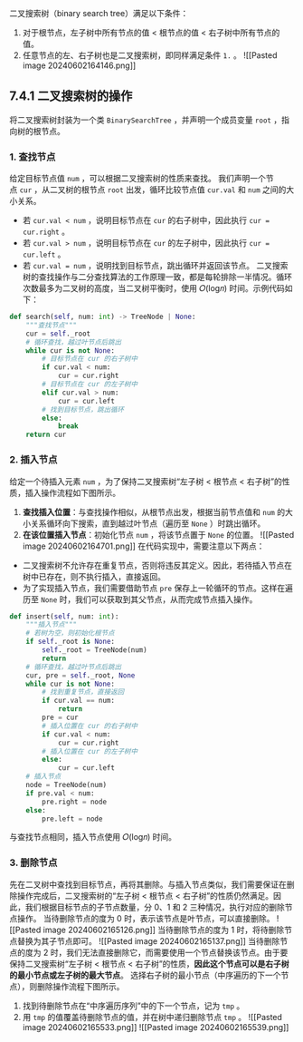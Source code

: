 二叉搜索树（binary search tree）满足以下条件：
1. 对于根节点，左子树中所有节点的值 < 根节点的值 < 右子树中所有节点的值。
2. 任意节点的左、右子树也是二叉搜索树，即同样满足条件 `1.` 。
![[Pasted image 20240602164146.png]]
## 7.4.1 二叉搜索树的操作
将二叉搜索树封装为一个类 `BinarySearchTree` ，并声明一个成员变量 `root` ，指向树的根节点。
### 1.  查找节点
给定目标节点值 `num` ，可以根据二叉搜索树的性质来查找。
我们声明一个节点 `cur` ，从二叉树的根节点 `root` 出发，循环比较节点值 `cur.val` 和 `num` 之间的大小关系。
- 若 `cur.val < num` ，说明目标节点在 `cur` 的右子树中，因此执行 `cur = cur.right` 。
- 若 `cur.val > num` ，说明目标节点在 `cur` 的左子树中，因此执行 `cur = cur.left` 。
- 若 `cur.val = num` ，说明找到目标节点，跳出循环并返回该节点。
二叉搜索树的查找操作与二分查找算法的工作原理一致，都是每轮排除一半情况。循环次数最多为二叉树的高度，当二叉树平衡时，使用 𝑂(log⁡𝑛) 时间。示例代码如下：
```python
def search(self, num: int) -> TreeNode | None:
	"""查找节点"""
	cur = self._root
	# 循环查找，越过叶节点后跳出
	while cur is not None:
	    # 目标节点在 cur 的右子树中
	    if cur.val < num:
	        cur = cur.right
	    # 目标节点在 cur 的左子树中
	    elif cur.val > num:
	        cur = cur.left
	    # 找到目标节点，跳出循环
	    else:
	        break
	return cur
```

### 2. 插入节点
给定一个待插入元素 `num` ，为了保持二叉搜索树“左子树 < 根节点 < 右子树”的性质，插入操作流程如下图所示。
1. **查找插入位置**：与查找操作相似，从根节点出发，根据当前节点值和 `num` 的大小关系循环向下搜索，直到越过叶节点（遍历至 `None` ）时跳出循环。
2. **在该位置插入节点**：初始化节点 `num` ，将该节点置于 `None` 的位置。
![[Pasted image 20240602164701.png]]
在代码实现中，需要注意以下两点：
- 二叉搜索树不允许存在重复节点，否则将违反其定义。因此，若待插入节点在树中已存在，则不执行插入，直接返回。
- 为了实现插入节点，我们需要借助节点 `pre` 保存上一轮循环的节点。这样在遍历至 `None` 时，我们可以获取到其父节点，从而完成节点插入操作。
```python
def insert(self, num: int):
	"""插入节点"""
	# 若树为空，则初始化根节点
	if self._root is None:
	    self._root = TreeNode(num)
	    return
	# 循环查找，越过叶节点后跳出
	cur, pre = self._root, None
	while cur is not None:
	    # 找到重复节点，直接返回
	    if cur.val == num:
	        return
	    pre = cur
	    # 插入位置在 cur 的右子树中
	    if cur.val < num:
	        cur = cur.right
	    # 插入位置在 cur 的左子树中
	    else:
	        cur = cur.left
	# 插入节点
	node = TreeNode(num)
	if pre.val < num:
	    pre.right = node
	else:
	    pre.left = node
```
与查找节点相同，插入节点使用 𝑂(log⁡𝑛) 时间。

### 3. 删除节点
先在二叉树中查找到目标节点，再将其删除。与插入节点类似，我们需要保证在删除操作完成后，二叉搜索树的“左子树 < 根节点 < 右子树”的性质仍然满足。因此，我们根据目标节点的子节点数量，分 0、1 和 2 三种情况，执行对应的删除节点操作。
当待删除节点的度为 0 时，表示该节点是叶节点，可以直接删除。
![[Pasted image 20240602165126.png]]
当待删除节点的度为 1 时，将待删除节点替换为其子节点即可。
![[Pasted image 20240602165137.png]]
当待删除节点的度为 2 时，我们无法直接删除它，而需要使用一个节点替换该节点。由于要保持二叉搜索树“左子树 < 根节点 < 右子树”的性质，**因此这个节点可以是右子树的最小节点或左子树的最大节点**。
选择右子树的最小节点（中序遍历的下一个节点），则删除操作流程下图所示。
1. 找到待删除节点在“中序遍历序列”中的下一个节点，记为 `tmp` 。
2. 用 `tmp` 的值覆盖待删除节点的值，并在树中递归删除节点 `tmp` 。
![[Pasted image 20240602165533.png]]
![[Pasted image 20240602165539.png]]